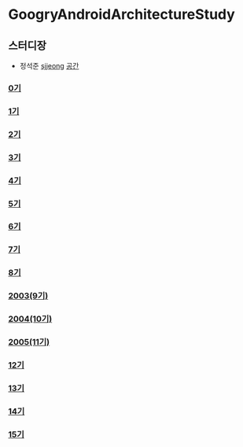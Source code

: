 # GoogryAndroidArchitectureStudy

## 스터디장
- 정석준 [sjjeong](https://github.com/sjjeong)
[공간](https://github.com/StudyFork/GoogryAndroidArchitectureStudy/tree/master/sjjeong)

### [0기](https://github.com/StudyFork/GoogryAndroidArchitectureStudy/tree/master/class00)
### [1기](https://github.com/StudyFork/GoogryAndroidArchitectureStudy/tree/master/class01)
### [2기](https://github.com/StudyFork/GoogryAndroidArchitectureStudy/tree/master/class02)
### [3기](https://github.com/StudyFork/GoogryAndroidArchitectureStudy/tree/master/class03)
### [4기](https://github.com/StudyFork/GoogryAndroidArchitectureStudy/tree/master/class04)
### [5기](https://github.com/StudyFork/GoogryAndroidArchitectureStudy/tree/master/class05)
### [6기](https://github.com/StudyFork/GoogryAndroidArchitectureStudy/tree/master/class06)
### [7기](https://github.com/StudyFork/GoogryAndroidArchitectureStudy/tree/master/class07)
### [8기](https://github.com/StudyFork/GoogryAndroidArchitectureStudy/tree/master/class08)
### [2003(9기)](https://github.com/StudyFork/GoogryAndroidArchitectureStudy/tree/master/2003)
### [2004(10기)](https://github.com/StudyFork/GoogryAndroidArchitectureStudy/tree/master/2004)
### [2005(11기)](https://github.com/StudyFork/GoogryAndroidArchitectureStudy/tree/master/2005)
### [12기](https://github.com/StudyFork/GoogryAndroidArchitectureStudy/tree/master/class12)
### [13기](https://github.com/StudyFork/GoogryAndroidArchitectureStudy/tree/master/class13)
### [14기](https://github.com/StudyFork/GoogryAndroidArchitectureStudy/tree/master/class14)
### [15기](https://github.com/StudyFork/GoogryAndroidArchitectureStudy/tree/master/class15)

